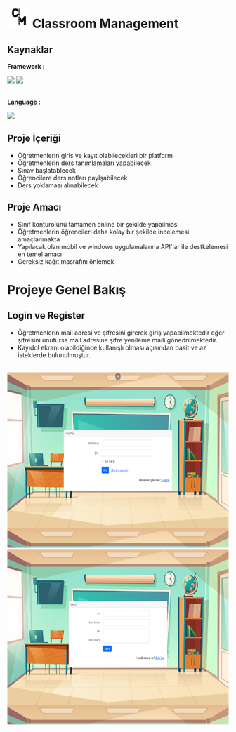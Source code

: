 # <img src="./assets/logo/C.png" height="50px"/>  Classroom Management
## Kaynaklar
**Framework :** 

<image src="https://laravel.com/img/logomark.min.svg"  width="75">
<image src="https://laravel.com/img/logotype.min.svg"  width="300">

<br/>
<br/>

**Language :**

<image src="https://www.php.net/images/logos/php-logo.svg"  width="300">

## Proje İçeriği
 * Öğretmenlerin giriş ve kayıt olabilecekleri bir platform
 * Öğretmenlerin ders tanımlamaları yapabilecek
 * Sınav başlatablecek 
 * Öğrencilere ders notları paylşabilecek
 * Ders yoklaması alınabilecek


## Proje Amacı 
 * Sınıf konturolünü tamamen online bir şekilde yapaılması
 * Öğretmenlerin öğrencileri daha kolay bir şekilde incelemesi amaçlanmakta
 * Yapılacak olan mobil ve windows uygulamalarına API'lar ile destkelemesi en temel amacı
 * Gereksiz kağıt masrafını önlemek

 # Projeye Genel Bakış

## Login ve Register

* Öğretmenlerin mail adresi ve şifresini girerek giriş yapabilmektedir eğer şifresini unutursa mail adresine şifre yenileme maili gönedrilmektedir.
* Kayıdol ekranı olabildiğince kullanışlı olması açısından basit ve az isteklerde bulunulmuştur.
<br/>   
<img src="./assets/readme/login.png" height="400px"/>
<img src="./assets/readme/register.png" height="400px"/>
